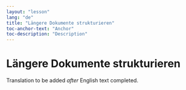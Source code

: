 ```yaml
---
layout: "lesson"
lang: "de"
title: "Längere Dokumente strukturieren"
toc-anchor-text: "Anchor"
toc-description: "Description"
---
```


# Längere Dokumente strukturieren

Translation to be added _after_ English text completed.
